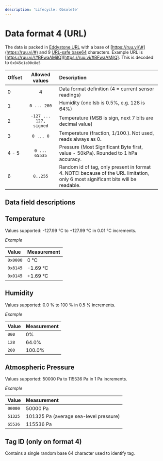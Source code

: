 ```yaml
---
description: 'Lifecycle: Obsolete'
---
```


# Data format 4 \(URL\)

The data is packed in [Eddystone URL](https://developers.google.com/beacons/eddystone) with a base of [https://ruu.vi/\#](https://ruu.vi/#) and 9 [URL-safe base64](https://en.wikipedia.org/wiki/Base64#URL_applications) characters. Example URL is [https://ruu.vi/\#BFwaAMjlQ](https://ruu.vi/#BFwaAMjlQ). This is decoded to `0x045c1a00c8e5`

| Offset | Allowed values | Description |
| :--- | :---: | :--- |
| 0 | 4 | Data format definition \(4 = current sensor readings\) |
| 1 | `0 ... 200` | Humidity \(one lsb is 0.5%, e.g. 128 is 64%\) |
| 2 | `-127 ... 127, signed` | Temperature \(MSB is sign, next 7 bits are decimal value\) |
| 3 | `0 ... 0` | Temperature \(fraction, 1/100.\). Not used, reads always as 0. |
| 4 - 5 | `0 ... 65535` | Pressure \(Most Significant Byte first, value - 50kPa\). Rounded to 1 hPa accuracy. |
| 6 | `0..255` | Random id of tag, only present in format 4. NOTE! because of the URL limitation, only 6 most significant bits will be readable. |

## Data field descriptions

## Temperature

Values supported: -127.99 °C to +127.99 °C in 0.01 °C increments.

_Example_

| Value | Measurement |
| :--- | :--- |
| `0x0000` | 0 °C |
| `0x8145` | -1.69 °C |
| `0x0145` | +1.69 °C |

## Humidity

Values supported: 0.0 % to 100 % in 0.5 % increments.

_Example_

| Value | Measurement |
| :--- | :--- |
| `000` | 0% |
| `128` | 64.0% |
| `200` | 100.0% |

## Atmospheric Pressure

Values supported: 50000 Pa to 115536 Pa in 1 Pa increments.

_Example_

| Value | Measurement |
| :--- | :--- |
| `00000` | 50000 Pa |
| `51325` | 101325 Pa \(average sea-level pressure\) |
| `65536` | 115536 Pa |

## Tag ID \(only on format 4\)

Contains a single random base 64 character used to identify tag.

